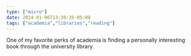 ```yaml
---
type: ["micro"]
date: 2024-01-06T13:39:35-05:00
tags: ["academia","libraries","reading"]
---
```

One of my favorite perks of academia is finding a personally interesting book through the university library.
